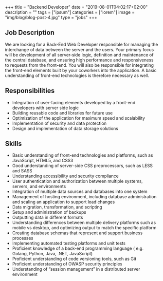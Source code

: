 +++
title = "Backend Developer"
date = "2019-08-01T04:02:17+02:00"
description = ""
tags = ["ipsum"]
categories = ["lorem"]
image = "img/blog/blog-post-4.jpg"
type = "jobs"
+++

## Job Description
We are looking for a Back-End Web Developer responsible for managing the interchange of data between the server and the users. Your primary focus will be development of all server-side logic, definition and maintenance of the central database, and ensuring high performance and responsiveness to requests from the front-end. You will also be responsible for integrating the front-end elements built by your coworkers into the application. A basic understanding of front-end technologies is therefore necessary as well.

## Responsibilities
- Integration of user-facing elements developed by a front-end developers with server side logic
- Building reusable code and libraries for future use
- Optimization of the application for maximum speed and scalability
- Implementation of security and data protection
- Design and implementation of data storage solutions


## Skills
- Basic understanding of front-end technologies and platforms, such as JavaScript, HTML5, and CSS3
- Good understanding of server-side CSS preprocessors, such as LESS and SASS
- Understanding accessibility and security compliance
- User authentication and authorization between multiple systems, servers, and environments
- Integration of multiple data sources and databases into one system
- Management of hosting environment, including database administration and scaling an application to support load changes
- Data migration, transformation, and scripting
- Setup and administration of backups
- Outputting data in different formats
- Understanding differences between multiple delivery platforms such as mobile vs desktop, and optimizing output to match the specific platform
- Creating database schemas that represent and support business processes
- Implementing automated testing platforms and unit tests
- Proficient knowledge of a back-end programming language ( e.g. Golang, Python, Java, .NET, JavaScript)
- Proficient understanding of code versioning tools, such as Git
- Proficient understanding of OWASP security principles
- Understanding of “session management” in a distributed server environment
